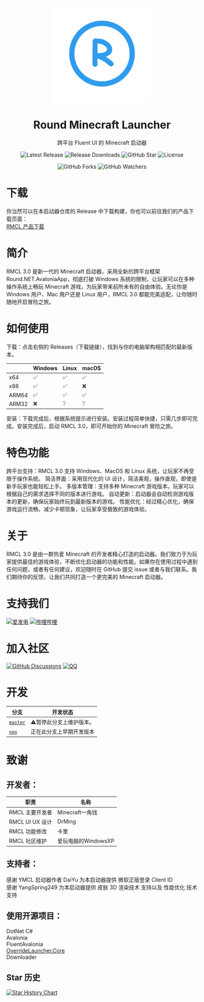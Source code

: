 <p align="center">
<img src="logo.png" width="256px">
</p>

<div align="center">

# Round Minecraft Launcher

跨平台 Fluent UI 的 Minecraft 启动器

![Latest Release](https://img.shields.io/github/v/release/Round-Studio/Round.NET.AvaloniaApp.MinecraftLauncher?logo=github&style=for-the-badge&color=007ec6&label=%E6%9C%80%E6%96%B0%E7%89%88%E6%9C%AC)
![Release Downloads](https://img.shields.io/github/downloads/Round-Studio/Round.NET.AvaloniaApp.MinecraftLauncher/total?logo=github&label=%E4%B8%8B%E8%BD%BD%E9%87%8F&style=for-the-badge&color=44cc12)
![GitHub Star](https://img.shields.io/github/stars/Round-Studio/Round.NET.AvaloniaApp.MinecraftLauncher?logo=github&label=Star&style=for-the-badge)
![License](https://img.shields.io/badge/GPL%203.0%20License%20-%20?logo=github&label=%E5%BC%80%E6%BA%90%E5%8D%8F%E8%AE%AE&style=for-the-badge&color=ff7a35)

![GitHub Forks](https://img.shields.io/github/forks/Round-Studio/Round.NET.AvaloniaApp.MinecraftLauncher)
![GitHub Watchers](https://img.shields.io/github/watchers/Round-Studio/Round.NET.AvaloniaApp.MinecraftLauncher)
</div>  

# 下载

你当然可以在本启动器仓库的 Release 中下载构建，你也可以前往我们的产品下载页面：  
[RMCL 产品下载](https://docs.roundstudio.top/docs/%E4%B8%8B%E8%BD%BD/RMCL)

# 简介
RMCL 3.0 是新一代的 Minecraft 启动器，采用全新的跨平台框架 Round.NET.AvaloniaApp，彻底打破 Windows 系统的限制，让玩家可以在多种操作系统上畅玩 Minecraft 游戏，为玩家带来前所未有的自由体验。无论你是 Windows 用户、Mac 用户还是 Linux 用户，RMCL 3.0 都能完美适配，让你随时随地开启冒险之旅。
# 如何使用
下载：点击右侧的 Releases（下载链接），找到与你的电脑架构相匹配的最新版本。

|       | Windows | Linux | macOS |
|-------|:--------|:------|:-------|
| x64   | ✅️      | ✅️    | ✅      |
| x86   | ✅️      | ✅️     | ❌      |
| ARM64 | ✅️       | ✅️     | ✅️      |
| ARM32 | ❌       | ❔     | ❔      |

安装：下载完成后，根据系统提示进行安装。安装过程简单快捷，只需几步即可完成。安装完成后，启动 RMCL 3.0，即可开始你的 Minecraft 冒险之旅。

# 特色功能
跨平台支持：RMCL 3.0 支持 Windows、MacOS 和 Linux 系统，让玩家不再受限于操作系统。
简洁界面：采用现代化的 UI 设计，简洁美观，操作直观，即使是新手玩家也能轻松上手。
多版本管理：支持多种 Minecraft 游戏版本，玩家可以根据自己的需求选择不同的版本进行游戏。
自动更新：启动器会自动检测游戏版本的更新，确保玩家始终玩到最新版本的游戏。
性能优化：经过精心优化，确保游戏运行流畅，减少卡顿现象，让玩家享受极致的游戏体验。

# 关于
RMCL 3.0 是由一群热爱 Minecraft 的开发者精心打造的启动器。我们致力于为玩家提供最佳的游戏体验，不断优化启动器的功能和性能。如果你在使用过程中遇到任何问题，或者有任何建议，欢迎随时在 GitHub 提交 issue 或者与我们联系。我们期待你的反馈，让我们共同打造一个更完美的 Minecraft 启动器。

# 支持我们
[![爱发电](https://img.shields.io/badge/爱发电-yjq666-946ce6?style=flat&labelColor=444444&logoSize=auto)](https://afdian.com/a/yjq666)
[![哔哩哔哩](https://img.shields.io/badge/BiliBili充电-Minecraft一角钱-00A4DB?style=flat&labelColor=444444&logo=bilibili)](https://space.bilibili.com/1527364468)

# 加入社区

[![GitHub Discussions](https://img.shields.io/github/discussions/Round-Studio/Round.NET.AvaloniaApp.MinecraftLauncher)](https://github.com/Round-Studio/Round.NET.AvaloniaApp.MinecraftLauncher/discussions)
[![QQ](https://img.shields.io/badge/QQ群-311568902-00A4DB?style=flat)](https://qm.qq.com/q/ajSj977gsw)

# 开发

| 分支 | 开发状态 |
| --- | --- |
| [`master`](https://github.com/Round-Studio/Round.NET.AvaloniaApp.MinecraftLauncher/tree/master) | ⚠暂停此分支上维护版本。
| [`neo`](https://github.com/Round-Studio/Round.NET.AvaloniaApp.MinecraftLauncher/tree/neo) | 正在此分支上早期开发版本

# 致谢

## 开发者：

| 职责            | 名称                |
| --------------- | ------------------- |
| RMCL 主要开发者 | Minecraft一角钱 |
| RMCL UI UX 设计     | DrMing              |
| RMCL 功能修改   | 卡里                |
| RMCL 社区维护   | 爱玩电脑的WindowsXP |

## 支持者：
感谢 YMCL 启动器作者 DaiYu 为本启动器提供 微软正版登录 Client ID  
感谢 YangSpring249 为本启动器提供 皮肤 3D 渲染技术 支持以及 性能优化 技术支持  


## 使用开源项目：
DotNet C#  
Avalonia  
FluentAvalonia  
[OverrideLauncher.Core](https://github.com/Round-Studio/OverrideLauncher.Core)  
Downloader  

## Star 历史

[![Star History Chart](https://api.star-history.com/svg?repos=Round-Studio/Round.NET.AvaloniaApp.MinecraftLauncher&type=Date)](https://www.star-history.com/#Round-Studio/Round.NET.AvaloniaApp.MinecraftLauncher&Date)
